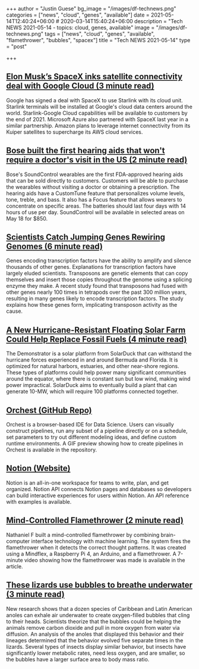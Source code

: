+++
author = "Justin Guese"
bg_image = "/images/df-technews.png"
categories = ["news", "cloud", "genes", "available"]
date = 2021-05-14T12:40:24+06:00 # 2020-03-14T15:40:24+06:00
description = "Tech NEWS 2021-05-14 - topics: cloud, genes, available"
image = "/images/df-technews.png"
tags = ["news", "cloud", "genes", "available", "flamethrower", "bubbles", "spacex"]
title = "Tech NEWS 2021-05-14"
type = "post"

+++

## [Elon Musk’s SpaceX inks satellite connectivity deal with Google Cloud (3 minute read)](https://www.theverge.com/2021/5/13/22433982/elon-musk-spacex-internet-connectivity-deal-google-cloud)

Google has signed a deal with SpaceX to use Starlink with its cloud unit. Starlink terminals will be installed at Google's cloud data centers around the world. Starlink-Google Cloud capabilities will be available to customers by the end of 2021. Microsoft Azure also partnered with SpaceX last year in a similar partnership. Amazon plans to leverage internet connectivity from its Kuiper satellites to supercharge its AWS cloud services.

## [Bose built the first hearing aids that won't require a doctor's visit in the US (2 minute read)](https://www.engadget.com/bose-soundcontrol-hearing-aids-152746656.html)

Bose's SoundControl wearables are the first FDA-approved hearing aids that can be sold directly to customers. Customers will be able to purchase the wearables without visiting a doctor or obtaining a prescription. The hearing aids have a CustomTune feature that personalizes volume levels, tone, treble, and bass. It also has a Focus feature that allows wearers to concentrate on specific areas. The batteries should last four days with 14 hours of use per day. SoundControl will be available in selected areas on May 18 for $850.

## [Scientists Catch Jumping Genes Rewiring Genomes (6 minute read)](https://www.quantamagazine.org/scientists-catch-jumping-genes-rewiring-genomes-20210512/)

Genes encoding transcription factors have the ability to amplify and silence thousands of other genes. Explanations for transcription factors have largely eluded scientists. Transposons are genetic elements that can copy themselves and insert those copies throughout the genome using a splicing enzyme they make. A recent study found that transposons had fused with other genes nearly 100 times in tetrapods over the past 300 million years, resulting in many genes likely to encode transcription factors. The study explains how these genes form, implicating transposon activity as the cause.

## [A New Hurricane-Resistant Floating Solar Farm Could Help Replace Fossil Fuels (4 minute read)](https://interestingengineering.com/hurricane-resistant-floating-solar-farm-lower-fossil-fuel)

The Demonstrator is a solar platform from SolarDuck that can withstand the hurricane forces experienced in and around Bermuda and Florida. It is optimized for natural harbors, estuaries, and other near-shore regions. These types of platforms could help power many significant communities around the equator, where there is constant sun but low wind, making wind power impractical. SolarDuck aims to eventually build a plant that can generate 10-MW, which will require 100 platforms connected together.

## [Orchest (GitHub Repo)](https://github.com/orchest/orchest)

Orchest is a browser-based IDE for Data Science. Users can visually construct pipelines, run any subset of a pipeline directly or on a schedule, set parameters to try out different modeling ideas, and define custom runtime environments. A GIF preview showing how to create pipelines in Orchest is available in the repository.

## [Notion (Website)](https://developers.notion.com/)

Notion is an all-in-one workspace for teams to write, plan, and get organized. Notion API connects Notion pages and databases so developers can build interactive experiences for users within Notion. An API reference with examples is available.

## [Mind-Controlled Flamethrower (2 minute read)](https://hackaday.com/2021/05/12/mind-controlled-flamethrower/)

Nathaniel F built a mind-controlled flamethrower by combining brain-computer interface technology with machine learning. The system fires the flamethrower when it detects the correct thought patterns. It was created using a Mindflex, a Raspberry Pi 4, an Arduino, and a flamethrower. A 7-minute video showing how the flamethrower was made is available in the article.

## [These lizards use bubbles to breathe underwater (3 minute read)](https://www.nationalgeographic.co.uk/animals/2021/05/these-lizards-use-bubbles-to-breathe-underwater)

New research shows that a dozen species of Caribbean and Latin American anoles can exhale air underwater to create oxygen-filled bubbles that cling to their heads. Scientists theorize that the bubbles could be helping the animals remove carbon dioxide and pull in more oxygen from water via diffusion. An analysis of the anoles that displayed this behavior and their lineages determined that the behavior evolved five separate times in the lizards. Several types of insects display similar behavior, but insects have significantly lower metabolic rates, need less oxygen, and are smaller, so the bubbles have a larger surface area to body mass ratio.

